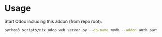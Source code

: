 # Usage

Start Odoo including this addon (from repo root):

```bash
python3 scripts/nix_odoo_web_server.py --db-name mydb --addon auth_partner
```
